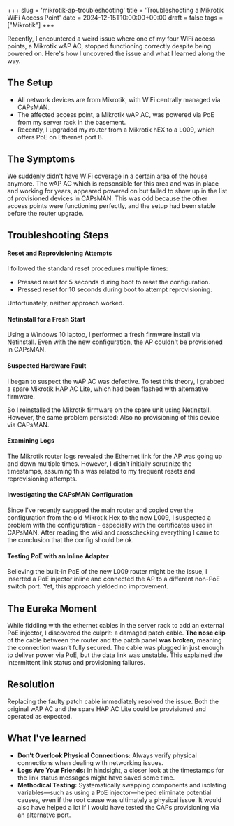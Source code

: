 +++
slug = 'mikrotik-ap-troubleshooting'
title = 'Troubleshooting a Mikrotik WiFi Access Point'
date = 2024-12-15T10:00:00+00:00
draft = false
tags = ["Mikrotik"]
+++

Recently, I encountered a weird issue where one of my four WiFi access points, a Mikrotik wAP AC, stopped functioning correctly despite being powered on. Here's how I uncovered the issue and what I learned along the way.

## The Setup
* All network devices are from Mikrotik, with WiFi centrally managed via CAPsMAN.
* The affected access point, a Mikrotik wAP AC, was powered via PoE from my server rack in the basement.
* Recently, I upgraded my router from a Mikrotik hEX to a L009, which offers PoE on Ethernet port 8.

## The Symptoms
We suddenly didn't have WiFi coverage in a certain area of the house anymore. The wAP AC which is repsonsible for this area and was in place and working for years, appeared powered on but failed to show up in the list of provisioned devices in CAPsMAN. This was odd because the other access points were functioning perfectly, and the setup had been stable before the router upgrade.

## Troubleshooting Steps

#### Reset and Reprovisioning Attempts

I followed the standard reset procedures multiple times:
  * Pressed reset for 5 seconds during boot to reset the configuration.
  * Pressed reset for 10 seconds during boot to attempt reprovisioning.

Unfortunately, neither approach worked.

#### Netinstall for a Fresh Start

Using a Windows 10 laptop, I performed a fresh firmware install via Netinstall. Even with the new configuration, the AP couldn't be provisioned in CAPsMAN.

#### Suspected Hardware Fault

I began to suspect the wAP AC was defective. To test this theory, I grabbed a spare Mikrotik HAP AC Lite, which had been flashed with alternative firmware.

So I reinstalled the Mikrotik firmware on the spare unit using Netinstall.  However, the same problem persisted: Also no provisioning of this device via CAPsMAN.

#### Examining Logs

The Mikrotik router logs revealed the Ethernet link for the AP was going up and down multiple times. However, I didn’t initially scrutinize the timestamps, assuming this was related to my frequent resets and reprovisioning attempts.

#### Investigating the CAPsMAN Configuration
Since I've recently swapped the main router and copied over the configuration from the old Mikrotik Hex to the new L009, I suspected a problem with the configuration - especially with the certificates used in CAPsMAN. After reading the wiki and crosschecking everything I came to the conclusion that the config should be ok.

#### Testing PoE with an Inline Adapter
Believing the built-in PoE of the new L009 router might be the issue, I inserted a PoE injector inline and connected the AP to a different non-PoE switch port. Yet, this approach yielded no improvement.

## The Eureka Moment
While fiddling with the ethernet cables in the server rack to add an external PoE injector, I discovered the culprit: a damaged patch cable. **The nose clip** of the cable between the router and the patch panel **was broken**, meaning the connection wasn’t fully secured. The cable was plugged in just enough to deliver power via PoE, but the data link was unstable. This explained the intermittent link status and provisioning failures.

## Resolution
Replacing the faulty patch cable immediately resolved the issue. Both the original wAP AC and the spare HAP AC Lite could be provisioned and operated as expected.

## What I've learned

* **Don’t Overlook Physical Connections:** Always verify physical connections when dealing with networking issues.
* **Logs Are Your Friends:** In hindsight, a closer look at the timestamps for the link status messages might have saved some time.
* **Methodical Testing:** Systematically swapping components and isolating variables—such as using a PoE injector—helped eliminate potential causes, even if the root cause was ultimately a physical issue. It would also have helped a lot if I would have tested the CAPs provisioning via an alternatve port.


